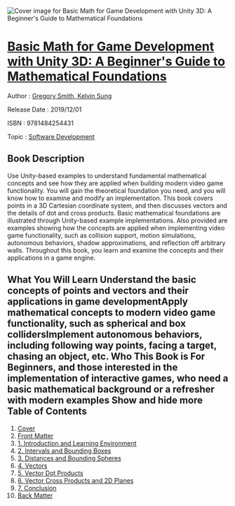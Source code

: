 ![Cover image for Basic Math for Game Development with Unity 3D: A Beginner&#39;s Guide to Mathematical Foundations](https://imgdetail.ebookreading.net/cover/cover/20200215/EB9781484254431.jpg)

[Basic Math for Game Development with Unity 3D: A Beginner&#39;s Guide to Mathematical Foundations](https://ebookreading.net/view/book/Basic+Math+for+Game+Development+with+Unity+3D%3A+A+Beginner%26%2339%3Bs+Guide+to+Mathematical+Foundations-EB9781484254431_1.html "Basic Math for Game Development with Unity 3D: A Beginner&#39;s Guide to Mathematical Foundations")
====================================================================================================================

Author : [Gregory Smith](https://ebookreading.net/search/author/Gregory+Smith),[ Kelvin Sung](https://ebookreading.net/search/author/+Kelvin+Sung)

Release Date : 2019/12/01

ISBN : 9781484254431

Topic : [Software Development](https://ebookreading.net/search/category/software-development)

Book Description
-----------------

 Use Unity-based examples to understand fundamental mathematical concepts and see how they are applied when building modern video game functionality. You will gain the theoretical foundation you need, and you will know how to examine and modify an implementation.
  This book covers points in a 3D Cartesian coordinate system, and then discusses vectors and the details of dot and cross products. Basic mathematical foundations are illustrated through Unity-based example implementations. Also provided are examples showing how the concepts are applied when implementing video game functionality, such as collision support, motion simulations, autonomous behaviors, shadow approximations, and reflection off arbitrary walls. Throughout this book, you learn and examine the concepts and their applications in a game engine.

 What You Will Learn
 Understand the basic concepts of points and vectors and their applications in game developmentApply mathematical concepts to modern video game functionality, such as spherical and box collidersImplement autonomous behaviors, including following way points, facing a target, chasing an object, etc. 
Who This Book is For
  Beginners, and those interested in the implementation of interactive games, who need a basic mathematical background or a refresher with modern examples           Show and hide more                
Table of Contents
-----------------

1. [Cover](https://ebookreading.net/view/book/Basic+Math+for+Game+Development+with+Unity+3D%3A+A+Beginner%26%2339%3Bs+Guide+to+Mathematical+Foundations-EB9781484254431_1.html)
1. [Front Matter](https://ebookreading.net/view/book/Basic+Math+for+Game+Development+with+Unity+3D%3A+A+Beginner%26%2339%3Bs+Guide+to+Mathematical+Foundations-EB9781484254431_2.html)
1. [1. Introduction and Learning Environment](https://ebookreading.net/view/book/Basic+Math+for+Game+Development+with+Unity+3D%3A+A+Beginner%26%2339%3Bs+Guide+to+Mathematical+Foundations-EB9781484254431_3.html)
1. [2. Intervals and Bounding Boxes](https://ebookreading.net/view/book/Basic+Math+for+Game+Development+with+Unity+3D%3A+A+Beginner%26%2339%3Bs+Guide+to+Mathematical+Foundations-EB9781484254431_4.html)
1. [3. Distances and Bounding Spheres](https://ebookreading.net/view/book/Basic+Math+for+Game+Development+with+Unity+3D%3A+A+Beginner%26%2339%3Bs+Guide+to+Mathematical+Foundations-EB9781484254431_5.html)
1. [4. Vectors](https://ebookreading.net/view/book/Basic+Math+for+Game+Development+with+Unity+3D%3A+A+Beginner%26%2339%3Bs+Guide+to+Mathematical+Foundations-EB9781484254431_6.html)
1. [5. Vector Dot Products](https://ebookreading.net/view/book/Basic+Math+for+Game+Development+with+Unity+3D%3A+A+Beginner%26%2339%3Bs+Guide+to+Mathematical+Foundations-EB9781484254431_7.html)
1. [6. Vector Cross Products and 2D Planes](https://ebookreading.net/view/book/Basic+Math+for+Game+Development+with+Unity+3D%3A+A+Beginner%26%2339%3Bs+Guide+to+Mathematical+Foundations-EB9781484254431_8.html)
1. [7. Conclusion](https://ebookreading.net/view/book/Basic+Math+for+Game+Development+with+Unity+3D%3A+A+Beginner%26%2339%3Bs+Guide+to+Mathematical+Foundations-EB9781484254431_9.html)
1. [Back Matter](https://ebookreading.net/view/book/Basic+Math+for+Game+Development+with+Unity+3D%3A+A+Beginner%26%2339%3Bs+Guide+to+Mathematical+Foundations-EB9781484254431_10.html)
